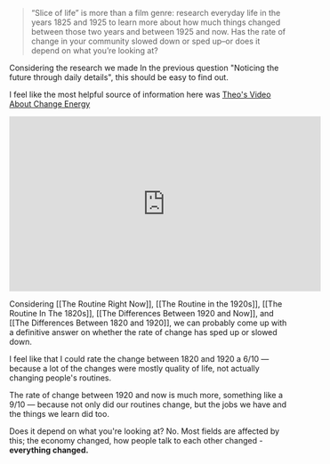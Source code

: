 > “Slice of life” is more than a film genre: research everyday life in the years 1825 and 1925 to learn more about how much things changed between those two years and between 1925 and now. Has the rate of change in your community slowed down or sped up–or does it depend on what you’re looking at?

Considering the research we made In the previous question "Noticing the future through daily details", this should be easy to find out.

I feel like the most helpful source of information here was [Theo's Video About Change Energy](https://www.youtube.com/watch?v=EBHiis5F2JY)

<center> <iframe width="560" height="315" src="https://www.youtube.com/embed/EBHiis5F2JY" title="YouTube video player" frameborder="0" allow="accelerometer; autoplay; clipboard-write; encrypted-media; gyroscope; picture-in-picture; web-share" referrerpolicy="strict-origin-when-cross-origin" allowfullscreen></iframe> </center>

Considering [[The Routine Right Now]], [[The Routine in the 1920s]], [[The Routine In The 1820s]], [[The Differences Between 1920 and Now]], and [[The Differences Between 1820 and 1920]], we can probably come up with a definitive answer on whether the rate of change has sped up or slowed down.

I feel like that I could rate the change between 1820 and 1920 a 6/10 — because a lot of the changes were mostly quality of life, not actually changing people's routines.

The rate of change between 1920 and now is much more, something like a 9/10 — because not only did our routines change, but the jobs we have and the things we learn did too.

Does it depend on what you're looking at? No. Most fields are affected by this; the economy changed, how people talk to each other changed - **everything changed.**
